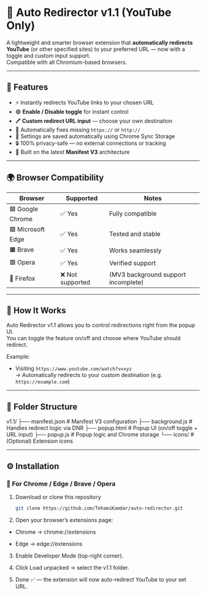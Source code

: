 # 🚀 Auto Redirector v1.1 (YouTube Only)

A lightweight and smarter browser extension that **automatically redirects YouTube** (or other specified sites) to your preferred URL — now with a toggle and custom input support.  
Compatible with all Chromium-based browsers.

---

## 🧩 Features

- ⚡ Instantly redirects YouTube links to your chosen URL  
- 🟢 **Enable / Disable toggle** for instant control  
- 🖊️ **Custom redirect URL input** — choose your own destination  
- 🧠 Automatically fixes missing `https://` or `http://`  
- 💾 Settings are saved automatically using Chrome Sync Storage  
- 🔒 100% privacy-safe — no external connections or tracking  
- 🧱 Built on the latest **Manifest V3** architecture  

---

## 🌍 Browser Compatibility

| Browser | Supported | Notes |
|----------|------------|-------|
| 🟦 Google Chrome | ✅ Yes | Fully compatible |
| 🟩 Microsoft Edge | ✅ Yes | Tested and stable |
| 🟧 Brave | ✅ Yes | Works seamlessly |
| 🟥 Opera | ✅ Yes | Verified support |
| 🦊 Firefox | ❌ Not supported | (MV3 background support incomplete) |

---

## 🧰 How It Works

Auto Redirector v1.1 allows you to control redirections right from the popup UI.  
You can toggle the feature on/off and choose where YouTube should redirect.

Example:  
- Visiting `https://www.youtube.com/watch?v=xyz`  
  → Automatically redirects to your custom destination (e.g. `https://example.com`)

---

## 📁 Folder Structure

v1.1/
├── manifest.json # Manifest V3 configuration
├── background.js # Handles redirect logic via DNR
├── popup.html # Popup UI (on/off toggle + URL input)
├── popup.js # Popup logic and Chrome storage
└── icons/ # (Optional) Extension icons

---

## ⚙️ Installation

### 🧭 For Chrome / Edge / Brave / Opera

1. Download or clone this repository  
   ```bash
   git clone https://github.com/TehamiKamdar/auto-redirector.git
   
2. Open your browser’s extensions page:

  - Chrome → chrome://extensions

  - Edge → edge://extensions

3. Enable Developer Mode (top-right corner).

4. Click Load unpacked → select the v1.1 folder.

5. Done ✅ — the extension will now auto-redirect YouTube to your set URL.